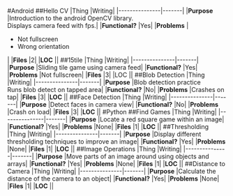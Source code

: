 #Android
##Hello CV
|Thing          |Writing|
|---------------|-------|
|__Purpose__        |Introduction to the android OpenCV library.<br>Displays camera feed with fps.|
|__Functional?__    |Yes|
|__Problems__       |<ul><li>Not fullscreen</li><li>Wrong orientation</li></ul>|
|__Files__          |2|
|__LOC__            ||
##15tile
|Thing          |Writing|
|---------------|-------|
|__Purpose__        |Sliding tile game using camera feed|
|__Functional?__    |Yes|
|__Problems__       |Not fullscreen|
|__Files__          |3|
|LOC            ||
##Blob Detection
|Thing          |Writing|
|---------------|-------|
|__Purpose__        |Blob detection practice<br>Runs blob detect on tapped area|
|__Functional?__    |No|
|__Problems__       |Crashes on tap|
|__Files__          |3|
|__LOC__            ||
##Face Detection
|Thing          |Writing|
|---------------|-------|
|__Purpose__        |Detect faces in camera view|
|__Functional?__    |No|
|__Problems__       |Crash on load|
|__Files__          |3|
|__LOC__            ||
#Python
##Find Games
|Thing          |Writing|
|---------------|-------|
|__Purpose__        |Locate a red square game within an image|
|__Functional?__    |Yes|
|__Problems__       |None|
|__Files__          |1|
|__LOC__            ||
##Thresholding
|Thing          |Writing|
|---------------|-------|
|__Purpose__        |Display different thresholding techniques to improve an image|
|__Functional?__    |Yes|
|__Problems__       |None|
|__Files__          |1|
|__LOC__            ||
##Image Operations
|Thing          |Writing|
|---------------|-------|
|__Purpose__        |Move parts of an image around using objects and arrays|
|__Functional?__    |Yes|
|__Problems__       |None|
|__Files__          |1|
|__LOC__            ||
##Distance to Camera
|Thing          |Writing|
|---------------|-------|
|__Purpose__        |Calculate the distance of the camera to an object|
|__Functional?__    |Yes|
|__Problems__       |None|
|__Files__          |1|
|__LOC__            ||
